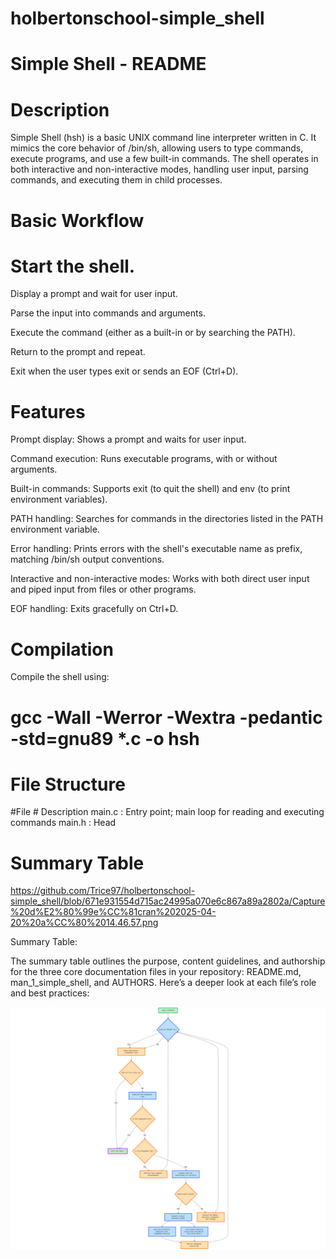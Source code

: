 # holbertonschool-simple_shell
# Simple Shell - README

# Description

Simple Shell (hsh) is a basic UNIX command line interpreter written in C. It mimics the core behavior of /bin/sh, allowing users to type commands, execute programs, and use a few built-in commands. The shell operates in both interactive and non-interactive modes, handling user input, parsing commands, and executing them in child processes.

# Basic Workflow

# Start the shell.

Display a prompt and wait for user input.

Parse the input into commands and arguments.

Execute the command (either as a built-in or by searching the PATH).

Return to the prompt and repeat.

Exit when the user types exit or sends an EOF (Ctrl+D).

# Features
Prompt display: Shows a prompt and waits for user input.

Command execution: Runs executable programs, with or without arguments.

Built-in commands: Supports exit (to quit the shell) and env (to print environment variables).

PATH handling: Searches for commands in the directories listed in the PATH environment variable.

Error handling: Prints errors with the shell's executable name as prefix, matching /bin/sh output conventions.

Interactive and non-interactive modes: Works with both direct user input and piped input from files or other programs.

EOF handling: Exits gracefully on Ctrl+D.


# Compilation
Compile the shell using:


# gcc -Wall -Werror -Wextra -pedantic -std=gnu89 *.c -o hsh

# File Structure

#File	              # Description
main.c :	    Entry point; main loop for reading and executing commands
main.h :	    Head

# Summary Table 
https://github.com/Trice97/holbertonschool-simple_shell/blob/671e931554d715ac24995a070e6c867a89a2802a/Capture%20d%E2%80%99e%CC%81cran%202025-04-20%20a%CC%80%2014.46.57.png

Summary Table: 

The summary table outlines the purpose, content guidelines, and authorship for the three core documentation files in your repository: README.md, man_1_simple_shell, and AUTHORS. Here’s a deeper look at each file’s role and best practices:

![Texte alternatif](https://github.com/Trice97/holbertonschool-simple_shell/blob/126d260fc17553c1957c0eae1b805e742fd55ecb/NoteGPT-Flowchart-1745486922777.png)
